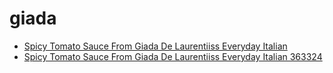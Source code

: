 # giada

 * [Spicy Tomato Sauce From Giada De Laurentiiss Everyday Italian](../../index/s/spicy-tomato-sauce-from-giada-de-laurentiiss-everyday-italian-363324.json)
 * [Spicy Tomato Sauce From Giada De Laurentiiss Everyday Italian 363324](../../index/s/spicy-tomato-sauce-from-giada-de-laurentiiss-everyday-italian-363324.json)
